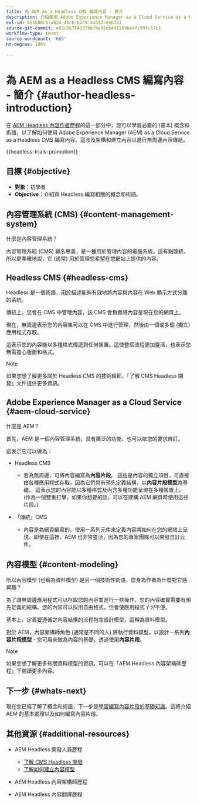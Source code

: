 ```yaml
---
title: 為 AEM as a Headless CMS 編寫內容 - 簡介
description: 介紹使用 Adobe Experience Manager as a Cloud Service as a Headless CMS 的功能為您的專案編寫內容。
exl-id: 065b00cb-a82d-4bcb-b2c9-44542cee6303
source-git-commit: e03c067f4337bbf0e98cb4015b9be4fc99fc17c1
workflow-type: tm+mt
source-wordcount: '665'
ht-degree: 100%

---
```


# 為 AEM as a Headless CMS 編寫內容 - 簡介 {#author-headless-introduction}

在 [AEM Headless 內容作者歷程](overview.md)的這一部分中，您可以學習必要的 (基本) 概念和術語，以了解如何使用 Adobe Experience Manager (AEM) as a Cloud Service as a Headless CMS 編寫內容。這涉及架構和建立內容以進行無周邊內容傳遞。

{{headless-trials-promotion}}

## 目標 {#objective}

* **對象**：初學者
* **Objective**：介紹與 Headless 編寫相關的概念和術語。

## 內容管理系統 (CMS) {#content-management-system}

什麼是內容管理系統？

內容管理系統 (CMS) 顧名思義，是一種用於管理內容的電腦系統。這有點籠統，所以更準確地說，它 (通常) 用於管理您希望在您網站上提供的內容。

## Headless CMS {#headless-cms}

Headless 是一個術語，用於描述能夠有效地將內容與內容在 Web 顯示方式分離的系統。

傳統上，您會在 CMS 中管理內容，該 CMS 會負責將內容呈現在您的網頁上。

現在，無周邊表示您的內容集可以在 CMS 中進行管理，然後由一個或多個 (獨立) 應用程式存取。

這表示您的內容能以多種格式傳遞到任何裝置。這使整個流程更加靈活，也表示您無需擔心版面和格式。

>[!NOTE]
>
>如果您想了解更多關於 Headless CMS 的技術細節，「了解 CMS Headless 開發」文件提供更多資訊。

## Adobe Experience Manager as a Cloud Service  {#aem-cloud-service}

什麼是 AEM？

首先，AEM 是一個內容管理系統，具有廣泛的功能，也可以依您的要求自訂。

這表示它可以做為：

* Headless CMS
   * 若為無周邊，可將內容編寫為&#x200B;**內容片段**。
這些是內容的獨立項目，可直接由各種應用程式存取，因為它們具有預先定義結構，以**內容片段模型**為基礎。
這表示您的內容能以多種格式及內含多種功能呈現在多種裝置上。
(作為一個雙重打擊，如果你想要的話，可以在建構 AEM 網頁時使用這些片段。)

* 「傳統」CMS
   * 內容是為網頁編寫的，使用一系列元件來定義內容將如何在您的網站上呈現。即使在這裡，AEM 也非常靈活，因為您的專案團隊可以開發自訂元件。

## 內容模型 {#content-modeling}

所以內容模型 (也稱為資料模型) 是另一個技術性術語，您身為作者為什麼對它感興趣？

為了讓無周邊應用程式可以存取您的內容並進行一些操作，您的內容確實需要有預先定義的結構。您的內容可以採用自由格式，但會使應用程式&#x200B;*十分*&#x200B;不便。

基本上，定義要遵循之內容結構的流程包含設計模型，這稱為資料模型。

對於 AEM，內容架構師角色 (通常是不同的人) 將執行資料模型，以設計一系列&#x200B;**內容片段模型** - 您可用來做為內容的基礎，透過使用&#x200B;**內容片段**。

>[!NOTE]
>
>如果您想了解更多有關資料模型的資訊，可以在「AEM Headless 內容架構師歷程」下閱讀更多內容。

## 下一步 {#whats-next}

現在您已經了解了概念和術語，下一步是[學習編寫內容片段的基礎知識](basics.md)。這將介紹 AEM 的基本處理以及如何編寫內容片段。

## 其他資源 {#additional-resources}

* AEM Headless 開發人員歷程
   * [了解 CMS Headless 開發](/help/journey-headless/developer/learn-about.md)
   * [了解如何建立內容模型](/help/journey-headless/developer/model-your-content.md)

* AEM Headless 內容架構師歷程

* AEM Headless 內容翻譯歷程
